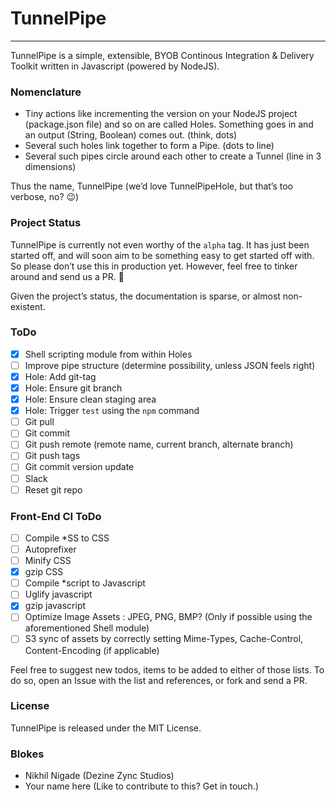 # TunnelPipe
---
TunnelPipe is a simple, extensible, BYOB Continous Integration & Delivery Toolkit written in Javascript (powered by NodeJS). 

### Nomenclature
- Tiny actions like incrementing the version on your NodeJS project (package.json file) and so on are called Holes. Something goes in and an output (String, Boolean) comes out. (think, dots)
- Several such holes link together to form a Pipe. (dots to line)
- Several such pipes circle around each other to create a Tunnel (line in 3 dimensions)

Thus the name, TunnelPipe (we’d love TunnelPipeHole, but that’s too verbose, no? 😉)

### Project Status
TunnelPipe is currently not even worthy of the `alpha` tag. It has just been started off, and will soon aim to be something easy to get started off with. So please don’t use this in production yet. However, feel free to tinker around and send us a PR. 🎉

Given the project’s status, the documentation is sparse, or almost non-existent. 

### ToDo
- [x] Shell scripting module from within Holes
- [ ] Improve pipe structure (determine possibility, unless JSON feels right)
- [x] Hole: Add git-tag
- [x] Hole: Ensure git branch
- [x] Hole: Ensure clean staging area
- [x] Hole: Trigger `test` using the `npm` command
- [ ] Git pull
- [ ] Git commit
- [ ] Git push remote (remote name, current branch, alternate branch)
- [ ] Git push tags
- [ ] Git commit version update
- [ ] Slack
- [ ] Reset git repo

### Front-End CI ToDo
- [ ] Compile *SS to CSS
- [ ] Autoprefixer
- [ ] Minify CSS
- [x] gzip CSS
- [ ] Compile *script to Javascript
- [ ] Uglify javascript
- [x] gzip javascript
- [ ] Optimize Image Assets : JPEG, PNG, BMP? (Only if possible using the aforementioned Shell module)
- [ ] S3 sync of assets by correctly setting Mime-Types, Cache-Control, Content-Encoding (if applicable)

Feel free to suggest new todos, items to be added to either of those lists. To do so, open an Issue with the list and references, or fork and send a PR. 

### License
TunnelPipe is released under the MIT License.

### Blokes
- Nikhil Nigade (Dezine Zync Studios)
- Your name here (Like to contribute to this? Get in touch.) 
